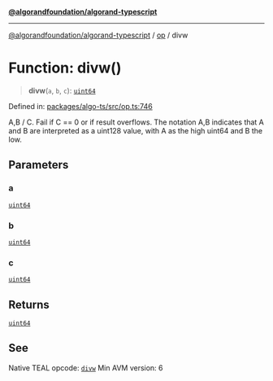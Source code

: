 [**@algorandfoundation/algorand-typescript**](../../../README.md)

***

[@algorandfoundation/algorand-typescript](../../../README.md) / [op](../README.md) / divw

# Function: divw()

> **divw**(`a`, `b`, `c`): [`uint64`](../../../type-aliases/uint64.md)

Defined in: [packages/algo-ts/src/op.ts:746](https://github.com/algorandfoundation/puya-ts/blob/main/packages/algo-ts/src/op.ts#L746)

A,B / C. Fail if C == 0 or if result overflows.
The notation A,B indicates that A and B are interpreted as a uint128 value, with A as the high uint64 and B the low.

## Parameters

### a

[`uint64`](../../../type-aliases/uint64.md)

### b

[`uint64`](../../../type-aliases/uint64.md)

### c

[`uint64`](../../../type-aliases/uint64.md)

## Returns

[`uint64`](../../../type-aliases/uint64.md)

## See

Native TEAL opcode: [`divw`](https://developer.algorand.org/docs/get-details/dapps/avm/teal/opcodes/v10/#divw)
Min AVM version: 6
